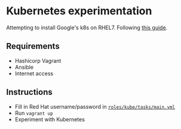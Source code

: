 # Kubernetes experimentation

Attempting to install Google's k8s on RHEL7.
Following [this guide][installing-kubeadm].


## Requirements

- Hashicorp Vagrant
- Ansible
- Internet access

## Instructions

- Fill in Red Hat username/password in [`roles/kube/tasks/main.yml`](./roles/kube/tasks/main.yml)
- Run `vagrant up`
- Experiment with Kubernetes

<!-- links -->
[installing-kubeadm]: https://kubernetes.io/docs/setup/production-environment/tools/kubeadm/install-kubeadm/

